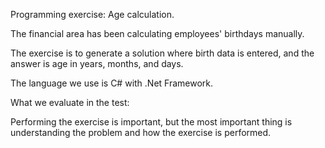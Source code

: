 Programming exercise: Age calculation.

The financial area has been calculating employees' birthdays manually.

The exercise is to generate a solution where birth data is entered, and the answer is age in years, months, and days.

The language we use is C# with .Net Framework.

What we evaluate in the test:

Performing the exercise is important, but the most important thing is understanding the problem and how the exercise is performed.
